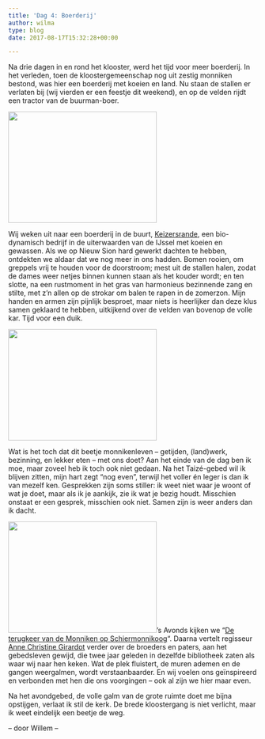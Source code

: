```yaml
---
title: 'Dag 4: Boerderij'
author: wilma
type: blog
date: 2017-08-17T15:32:28+00:00

---
```

Na drie dagen in en rond het klooster, werd het tijd voor meer boerderij. In het verleden, toen de kloostergemeenschap nog uit zestig monniken bestond, was hier een boerderij met koeien en land. Nu staan de stallen er verlaten bij (wij vierden er een feestje dit weekend), en op de velden rijdt een tractor van de buurman-boer.

[<img class="size-medium wp-image-2732 alignleft" src="http://www.kloosterboerderijfestival.nl/wp-content/uploads/2017/08/DSC08652-edit-300x225.jpg" alt="" width="300" height="225" srcset="http://www.kloosterboerderijfestival.nl/wp-content/uploads/2017/08/DSC08652-edit-300x225.jpg 300w, http://www.kloosterboerderijfestival.nl/wp-content/uploads/2017/08/DSC08652-edit-768x576.jpg 768w, http://www.kloosterboerderijfestival.nl/wp-content/uploads/2017/08/DSC08652-edit-785x589.jpg 785w, http://www.kloosterboerderijfestival.nl/wp-content/uploads/2017/08/DSC08652-edit-600x450.jpg 600w, http://www.kloosterboerderijfestival.nl/wp-content/uploads/2017/08/DSC08652-edit.jpg 1024w" sizes="(max-width: 300px) 100vw, 300px" />][1]

Wij weken uit naar een boerderij in de buurt, [Keizersrande][2], een bio-dynamisch bedrijf in de uiterwaarden van de IJssel met koeien en gewassen. Als we op Nieuw Sion hard gewerkt dachten te hebben, ontdekten we aldaar dat we nog meer in ons hadden. Bomen rooien, om greppels vrij te houden voor de doorstroom; mest uit de stallen halen, zodat de dames weer netjes binnen kunnen staan als het kouder wordt; en ten slotte, na een rustmoment in het gras van harmonieus bezinnende zang en stilte, met z&#8217;n allen op de strokar om balen te rapen in de zomerzon. Mijn handen en armen zijn pijnlijk besproet, maar niets is heerlijker dan deze klus samen geklaard te hebben, uitkijkend over de velden van bovenop de volle kar. Tijd voor een duik.

[<img class="size-medium wp-image-2731 alignright" src="http://www.kloosterboerderijfestival.nl/wp-content/uploads/2017/08/DSC08551-300x225.jpg" alt="" width="300" height="225" srcset="http://www.kloosterboerderijfestival.nl/wp-content/uploads/2017/08/DSC08551-300x225.jpg 300w, http://www.kloosterboerderijfestival.nl/wp-content/uploads/2017/08/DSC08551-768x576.jpg 768w, http://www.kloosterboerderijfestival.nl/wp-content/uploads/2017/08/DSC08551-785x589.jpg 785w, http://www.kloosterboerderijfestival.nl/wp-content/uploads/2017/08/DSC08551-600x450.jpg 600w, http://www.kloosterboerderijfestival.nl/wp-content/uploads/2017/08/DSC08551.jpg 1024w" sizes="(max-width: 300px) 100vw, 300px" />][3]

Wat is het toch dat dit beetje monnikenleven &#8211; getijden, (land)werk, bezinning, en lekker eten &#8211; met ons doet? Aan het einde van de dag ben ik moe, maar zoveel heb ik toch ook niet gedaan. Na het Taizé-gebed wil ik blijven zitten, mijn hart zegt &#8220;nog even&#8221;, terwijl het voller én leger is dan ik van mezelf ken. Gesprekken zijn soms stiller: ik weet niet waar je woont of wat je doet, maar als ik je aankijk, zie ik wat je bezig houdt. Misschien onstaat er een gesprek, misschien ook niet. Samen zijn is weer anders dan ik dacht.

[<img class="size-medium wp-image-2730 alignleft" src="http://www.kloosterboerderijfestival.nl/wp-content/uploads/2017/08/DSC08563-300x225.jpg" alt="" width="300" height="225" srcset="http://www.kloosterboerderijfestival.nl/wp-content/uploads/2017/08/DSC08563-300x225.jpg 300w, http://www.kloosterboerderijfestival.nl/wp-content/uploads/2017/08/DSC08563-768x576.jpg 768w, http://www.kloosterboerderijfestival.nl/wp-content/uploads/2017/08/DSC08563-785x589.jpg 785w, http://www.kloosterboerderijfestival.nl/wp-content/uploads/2017/08/DSC08563-600x450.jpg 600w, http://www.kloosterboerderijfestival.nl/wp-content/uploads/2017/08/DSC08563.jpg 1024w" sizes="(max-width: 300px) 100vw, 300px" />][4]&#8217;s Avonds kijken we &#8220;[De terugkeer van de Monniken op Schiermonnikoog][5]&#8220;. Daarna vertelt regisseur [Anne Christine Girardot][6] verder over de broeders en paters, aan het gebedsleven gewijd, die twee jaar geleden in dezelfde bibliotheek zaten als waar wij naar hen keken. Wat de plek fluistert, de muren ademen en de gangen weergalmen, wordt verstaanbaarder. En wij voelen ons geïnspireerd en verbonden met hen die ons voorgingen &#8211; ook al zijn we hier maar even.

Na het avondgebed, de volle galm van de grote ruimte doet me bijna opstijgen, verlaat ik stil de kerk. De brede kloostergang is niet verlicht, maar ik weet eindelijk een beetje de weg.

&#8211; door Willem &#8211;

 [1]: http://www.kloosterboerderijfestival.nl/wp-content/uploads/2017/08/DSC08652-edit.jpg
 [2]: http://www.keizersrande.nl/
 [3]: http://www.kloosterboerderijfestival.nl/wp-content/uploads/2017/08/DSC08551.jpg
 [4]: http://www.kloosterboerderijfestival.nl/wp-content/uploads/2017/08/DSC08563.jpg
 [5]: https://www.npo.nl/de-terugkeer-van-de-monniken-op-schiermonnikoog/27-12-2015/RKK_1676990
 [6]: http://nachtzonmedia.nl/team/anne-christine-girardot/